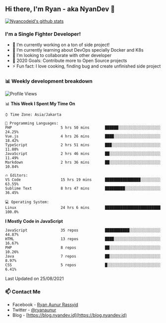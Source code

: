 ## Hi there, I'm Ryan - aka NyanDev 👋

[![Nyancodeid's github stats](https://github-readme-stats.vercel.app/api?username=nyancodeid)](https://github.com/nyancodeid/nyancodeid)

### I'm a Single Fighter Developer!
- 🔭 I’m currently working on a ton of side project!
- 🌱 I’m currently learning about DevOps specially Docker and K8s
- 👯 I’m looking to collaborate with other developer
- 🥅 2020 Goals: Contribute more to Open Source projects
- ⚡ Fun fact: I love cooking, finding bug and create unfinished side project 

### 📊 Weekly development breakdown

<!--START_SECTION:waka-->
![Profile Views](http://img.shields.io/badge/Profile%20Views-25-blue)

📊 **This Week I Spent My Time On** 

```text
⌚︎ Time Zone: Asia/Jakarta

💬 Programming Languages: 
PHP                      5 hrs 50 mins       ██████░░░░░░░░░░░░░░░░░░░   24.25% 
Vue.js                   4 hrs 26 mins       ████░░░░░░░░░░░░░░░░░░░░░   18.42% 
TypeScript               2 hrs 51 mins       ███░░░░░░░░░░░░░░░░░░░░░░   11.88% 
JavaScript               2 hrs 46 mins       ██░░░░░░░░░░░░░░░░░░░░░░░   11.49% 
Markdown                 2 hrs 36 mins       ██░░░░░░░░░░░░░░░░░░░░░░░   10.84%

🔥 Editors: 
VS Code                  15 hrs 19 mins      ████████████████░░░░░░░░░   63.55% 
Sublime Text             8 hrs 47 mins       █████████░░░░░░░░░░░░░░░░   36.45%

💻 Operating System: 
Linux                    24 hrs 6 mins       █████████████████████████   100.0%

```

**I Mostly Code in JavaScript** 

```text
JavaScript               35 repos            ███████████░░░░░░░░░░░░░░   44.87% 
HTML                     13 repos            ████░░░░░░░░░░░░░░░░░░░░░   16.67% 
PHP                      8 repos             ██░░░░░░░░░░░░░░░░░░░░░░░   10.26% 
Java                     7 repos             ██░░░░░░░░░░░░░░░░░░░░░░░   8.97% 
CSS                      5 repos             █░░░░░░░░░░░░░░░░░░░░░░░░   6.41%

```



 Last Updated on 25/08/2021
<!--END_SECTION:waka-->

### 📫 Contact Me
- Facebook - [Ryan Aunur Rassyid](https://facebook.com/ryan.hac)
- Twitter - [@ryanaunur](https://twitter.com/ryanaunur)
- Blog - [https://blog.nyandev.id](https://blog.nyandev.id)
